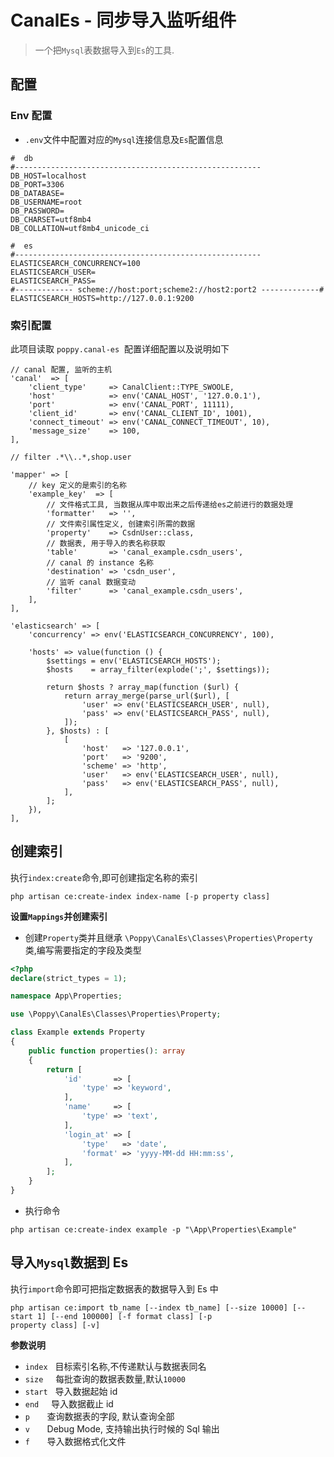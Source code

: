 # CanalEs - 同步导入监听组件

> 一个把`Mysql`表数据导入到`Es`的工具.

## 配置

### Env 配置

-   `.env`文件中配置对应的`Mysql`连接信息及`Es`配置信息

```
#  db
#-------------------------------------------------------
DB_HOST=localhost
DB_PORT=3306
DB_DATABASE=
DB_USERNAME=root
DB_PASSWORD=
DB_CHARSET=utf8mb4
DB_COLLATION=utf8mb4_unicode_ci

#  es
#-------------------------------------------------------
ELASTICSEARCH_CONCURRENCY=100
ELASTICSEARCH_USER=
ELASTICSEARCH_PASS=
#------------- scheme://host:port;scheme2://host2:port2 -------------#
ELASTICSEARCH_HOSTS=http://127.0.0.1:9200
```

### 索引配置

此项目读取 `poppy.canal-es`  配置详细配置以及说明如下

```
// canal 配置, 监听的主机
'canal'  => [
    'client_type'     => CanalClient::TYPE_SWOOLE,
    'host'            => env('CANAL_HOST', '127.0.0.1'),
    'port'            => env('CANAL_PORT', 11111),
    'client_id'       => env('CANAL_CLIENT_ID', 1001),
    'connect_timeout' => env('CANAL_CONNECT_TIMEOUT', 10),
    'message_size'    => 100,
],

// filter .*\\..*,shop.user

'mapper' => [
    // key 定义的是索引的名称
    'example_key'  => [
        // 文件格式工具, 当数据从库中取出来之后传递给es之前进行的数据处理
        'formatter'   => '',
        // 文件索引属性定义, 创建索引所需的数据
        'property'    => CsdnUser::class,
        // 数据表, 用于导入的表名称获取
        'table'       => 'canal_example.csdn_users',
        // canal 的 instance 名称
        'destination' => 'csdn_user',
        // 监听 canal 数据变动
        'filter'      => 'canal_example.csdn_users',
    ],
],

'elasticsearch' => [
    'concurrency' => env('ELASTICSEARCH_CONCURRENCY', 100),

    'hosts' => value(function () {
        $settings = env('ELASTICSEARCH_HOSTS');
        $hosts    = array_filter(explode(';', $settings));

        return $hosts ? array_map(function ($url) {
            return array_merge(parse_url($url), [
                'user' => env('ELASTICSEARCH_USER', null),
                'pass' => env('ELASTICSEARCH_PASS', null),
            ]);
        }, $hosts) : [
            [
                'host'   => '127.0.0.1',
                'port'   => '9200',
                'scheme' => 'http',
                'user'   => env('ELASTICSEARCH_USER', null),
                'pass'   => env('ELASTICSEARCH_PASS', null),
            ],
        ];
    }),
],
```

## 创建索引

执行`index:create`命令,即可创建指定名称的索引

```shell
php artisan ce:create-index index-name [-p property class]
```

**设置`Mappings`并创建索引**

-   创建`Property`类并且继承 `\Poppy\CanalEs\Classes\Properties\Property` 类,编写需要指定的字段及类型

```php
<?php
declare(strict_types = 1);

namespace App\Properties;

use \Poppy\CanalEs\Classes\Properties\Property;

class Example extends Property
{
    public function properties(): array
    {
        return [
            'id'       => [
                'type' => 'keyword',
            ],
            'name'     => [
                'type' => 'text',
            ],
            'login_at' => [
                'type'   => 'date',
                'format' => 'yyyy-MM-dd HH:mm:ss',
            ],
        ];
    }
}
```

-   执行命令

```shell
php artisan ce:create-index example -p "\App\Properties\Example"
```

## 导入`Mysql`数据到 Es

执行`import`命令即可把指定数据表的数据导入到 Es 中

```shell
php artisan ce:import tb_name [--index tb_name] [--size 10000] [--start 1] [--end 100000] [-f format class] [-p
property class] [-v]
```

**参数说明**

-   `index`   目标索引名称,不传递默认与数据表同名
-   `size`     每批查询的数据表数量,默认`10000`
-   `start`   导入数据起始 id
-   `end`     导入数据截止 id
-   `p`       查询数据表的字段, 默认查询全部
-   `v`       Debug Mode, 支持输出执行时候的 Sql 输出
-   `f`       导入数据格式化文件
